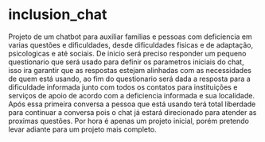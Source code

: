 # inclusion_chat
Projeto de um chatbot para auxiliar familias e pessoas com deficiencia em varias questões e dificuldades, desde dificuldades fisicas e de adaptação, psicologicas e até sociais. De inicio será preciso responder um pequeno questionario que será usado para definir os parametros iniciais do chat, isso ira garantir que as respostas estejam alinhadas com as necessidades de quem está usando, ao fim do questionario será dada a resposta para a dificuldade informada junto com todos os contatos para instituições e serviços de apoio de acordo com a deficiencia informada e sua localidade. Após essa primeira conversa a pessoa que está usando terá total liberdade para continuar a conversa pois o chat já estará direcionado para atender as proximas questões. Por hora é apenas um projeto inicial, porém pretendo levar adiante para um projeto mais completo.
